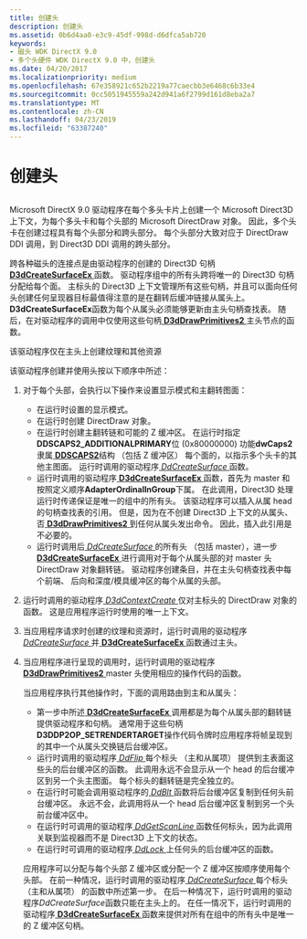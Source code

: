 ```yaml
---
title: 创建头
description: 创建头
ms.assetid: 0b6d4aa0-e3c9-45df-998d-d6dfca5ab720
keywords:
- 磁头 WDK DirectX 9.0
- 多个头硬件 WDK DirectX 9.0 中，创建头
ms.date: 04/20/2017
ms.localizationpriority: medium
ms.openlocfilehash: 67e358921c652b2219a77caecbb3e6468c6b33e4
ms.sourcegitcommit: 0cc5051945559a242d941a6f2799d161d8eba2a7
ms.translationtype: MT
ms.contentlocale: zh-CN
ms.lasthandoff: 04/23/2019
ms.locfileid: "63387240"
---
```

# <a name="creating-heads"></a>创建头


## <span id="ddk_creating_heads_gg"></span><span id="DDK_CREATING_HEADS_GG"></span>


Microsoft DirectX 9.0 驱动程序在每个多头卡片上创建一个 Microsoft Direct3D 上下文，为每个多头卡和每个头部的 Microsoft DirectDraw 对象。 因此，多个头卡在创建过程具有每个头部分和跨头部分。 每个头部分大致对应于 DirectDraw DDI 调用，到 Direct3D DDI 调用的跨头部分。

跨各种磁头的连接点是由驱动程序的创建的 Direct3D 句柄[ **D3dCreateSurfaceEx** ](https://msdn.microsoft.com/library/windows/hardware/ff542840)函数。 驱动程序组中的所有头跨将唯一的 Direct3D 句柄分配给每个面。 主标头的 Direct3D 上下文管理所有这些句柄，并且可以面向任何头创建任何呈现器目标最值得注意的是在翻转后缓冲链接从属头上。 **D3dCreateSurfaceEx**函数为每个从属头必须能够更新由主头句柄查找表。 随后，在对驱动程序的调用中仅使用这些句柄[ **D3dDrawPrimitives2** ](https://msdn.microsoft.com/library/windows/hardware/ff544704)主头节点的函数。

该驱动程序仅在主头上创建纹理和其他资源

该驱动程序创建并使用头按以下顺序中所述：

1.  对于每个头部，会执行以下操作来设置显示模式和主翻转图面：
    -   在运行时设置的显示模式。
    -   在运行时创建 DirectDraw 对象。
    -   在运行时创建主翻转链和可能的 Z 缓冲区。 在运行时指定**DDSCAPS2\_ADDITIONALPRIMARY**位 (0x80000000) 功能**dwCaps2**隶属[ **DDSCAPS2**](https://msdn.microsoft.com/library/windows/hardware/ff550292)结构 （包括 Z 缓冲区） 每个面的，以指示多个头卡的其他主图面。 运行时调用的驱动程序[ *DdCreateSurface* ](https://msdn.microsoft.com/library/windows/hardware/ff549263)函数。
    -   运行时调用的驱动程序[ **D3dCreateSurfaceEx** ](https://msdn.microsoft.com/library/windows/hardware/ff542840)函数，首先为 master 和按照定义顺序**AdapterOrdinalInGroup**下属。 在此调用，Direct3D 处理运行时传递保证是唯一的组中的所有头。 该驱动程序可以插入从属 head 的句柄查找表的引用。 但是，因为在不创建 Direct3D 上下文的从属头、 否[ **D3dDrawPrimitives2** ](https://msdn.microsoft.com/library/windows/hardware/ff544704)到任何从属头发出命令。 因此，插入此引用是不必要的。
    -   运行时调用后[ *DdCreateSurface* ](https://msdn.microsoft.com/library/windows/hardware/ff549263)的所有头 （包括 master），进一步[ **D3dCreateSurfaceEx** ](https://msdn.microsoft.com/library/windows/hardware/ff542840)进行调用对于每个从属头部的对 master 头 DirectDraw 对象翻转链。 驱动程序创建条目，并在主头句柄查找表中每个前端、 后向和深度/模具缓冲区的每个从属的头部。

2.  运行时调用的驱动程序[ *D3dContextCreate* ](https://msdn.microsoft.com/library/windows/hardware/ff542178)仅对主标头的 DirectDraw 对象的函数。 这是应用程序运行时使用的唯一上下文。

3.  当应用程序请求时创建的纹理和资源时，运行时调用的驱动程序[ *DdCreateSurface* ](https://msdn.microsoft.com/library/windows/hardware/ff549263)并[ **D3dCreateSurfaceEx** ](https://msdn.microsoft.com/library/windows/hardware/ff542840)函数通过主头。

4.  当应用程序进行呈现的调用时，运行时调用的驱动程序[ **D3dDrawPrimitives2** ](https://msdn.microsoft.com/library/windows/hardware/ff544704) master 头使用相应的操作代码的函数。

    当应用程序执行其他操作时，下面的调用路由到主和从属头：

    -   第一步中所述[ **D3dCreateSurfaceEx** ](https://msdn.microsoft.com/library/windows/hardware/ff542840)调用都是为每个从属头部的翻转链提供驱动程序和句柄。 通常用于这些句柄**D3DDP2OP\_SETRENDERTARGET**操作代码令牌时应用程序将帧呈现到的其中一个从属头交换链后台缓冲区。
    -   运行时调用的驱动程序[ *DdFlip* ](https://msdn.microsoft.com/library/windows/hardware/ff549306)每个标头 （主和从属项） 提供到主表面这些头的后台缓冲区的函数。 此调用永远不会显示从一个 head 的后台缓冲区到另一个头主图面。 每个标头的翻转链是完全独立的。
    -   在运行时可能会调用驱动程序的[ *DdBlt* ](https://msdn.microsoft.com/library/windows/hardware/ff549205)函数将后台缓冲区复制到任何头前台缓冲区。 永远不会，此调用将从一个 head 后台缓冲区复制到另一个头前台缓冲区中。
    -   在运行时可调用的驱动程序[ *DdGetScanLine* ](https://msdn.microsoft.com/library/windows/hardware/ff549497)函数任何标头，因为此调用关联到监视器而不是 Direct3D 上下文的状态。
    -   在运行时可调用的驱动程序[ *DdLock* ](https://msdn.microsoft.com/library/windows/hardware/ff549599)上任何头的后台缓冲区的函数。

    应用程序可以分配与每个头部 Z 缓冲区或分配一个 Z 缓冲区按顺序使用每个头部。 在前一种情况，运行时调用的驱动程序[ *DdCreateSurface* ](https://msdn.microsoft.com/library/windows/hardware/ff549263)每个标头 （主和从属项） 的函数中所述第一步。 在后一种情况下，运行时调用的驱动程序*DdCreateSurface*函数只能在主头上的。 在任一情况下，运行时调用的驱动程序[ **D3dCreateSurfaceEx** ](https://msdn.microsoft.com/library/windows/hardware/ff542840)函数来提供对所有在组中的所有头中是唯一的 Z 缓冲区句柄。

 

 





